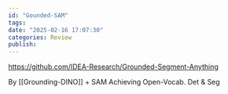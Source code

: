 ```yaml
---
id: "Gounded-SAM"
tags: 
date: "2025-02-16 17:07:30"
categories: Review
publish:
---
```

https://github.com/IDEA-Research/Grounded-Segment-Anything

By [[Grounding-DINO]] + SAM
Achieving Open-Vocab. Det & Seg